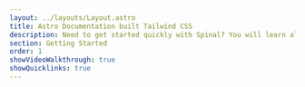 ```yaml
---
layout: ../layouts/Layout.astro
title: Astro Documentation built Tailwind CSS
description: Need to get started quickly with Spinal? You will learn all the basics in just minutes.
section: Getting Started
order: 1
showVideoWalkthrough: true
showQuicklinks: true
---
```

